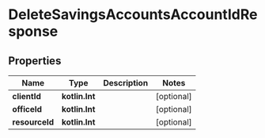 
# DeleteSavingsAccountsAccountIdResponse

## Properties
| Name | Type | Description | Notes |
| ------------ | ------------- | ------------- | ------------- |
| **clientId** | **kotlin.Int** |  |  [optional] |
| **officeId** | **kotlin.Int** |  |  [optional] |
| **resourceId** | **kotlin.Int** |  |  [optional] |



